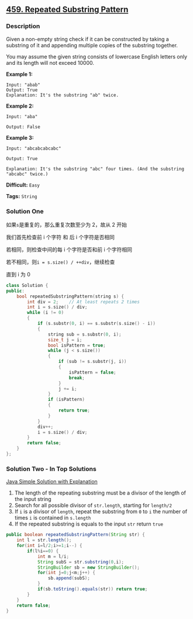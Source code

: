 ## [459. Repeated Substring Pattern](https://leetcode.com/problems/repeated-substring-pattern/#/description)

### Description

Given a non-empty string check if it can be constructed by taking a substring of it and appending multiple copies of the substring together.

You may assume the given string consists of lowercase English letters only and its length will not exceed 10000.

**Example 1:**

```
Input: "abab"
Output: True
Explanation: It's the substring "ab" twice.
```

**Example 2:**

```
Input: "aba"

Output: False

```

**Example 3:**

```
Input: "abcabcabcabc"

Output: True

Explanation: It's the substring "abc" four times. (And the substring "abcabc" twice.)
```

**Difficult:** `Easy`

**Tags:** `String`

### Solution One

如果`s`是重复的，那么重复次数至少为 2，故从 2 开始

我们首先检查前 i 个字符 和 后 i 个字符是否相同

若相同，则检查中间的每 i 个字符是否和前 i 个字符相同

若不相同，则`i = s.size() / ++div`，继续检查

直到 i 为 0

```c++
class Solution {
public:
    bool repeatedSubstringPattern(string s) {
        int div = 2;	// At least repeats 2 times
        int i = s.size() / div;
        while (i != 0)
        {
            if (s.substr(0, i) == s.substr(s.size() - i))
            {
                string sub = s.substr(0, i);
                size_t j = i;
                bool isPattern = true;
                while (j < s.size())
                {
                    if (sub != s.substr(j, i))
                    {
                        isPattern = false;
                        break;
                    }
                    j += i;
                }
                if (isPattern)
                {
                    return true;
                }
            }
            div++;
            i = s.size() / div;
        }
        return false;
    }
};
```

### Solution Two - In Top Solutions

[Java Simple Solution with Explanation](https://discuss.leetcode.com/topic/67992/java-simple-solution-with-explanation)

1. The length of the repeating substring must be a divisor of the length of the input string
2. Search for all possible divisor of `str.length`, starting for `length/2`
3. If `i` is a divisor of `length`, repeat the substring from `0` to `i` the number of times `i` is contained in `s.length`
4. If the repeated substring is equals to the input `str` return `true`

```java
public boolean repeatedSubstringPattern(String str) {
    int l = str.length();
    for(int i=l/2;i>=1;i--) {
        if(l%i==0) {
            int m = l/i;
            String subS = str.substring(0,i);
            StringBuilder sb = new StringBuilder();
            for(int j=0;j<m;j++) {
                sb.append(subS);
            }
            if(sb.toString().equals(str)) return true;
        }
    }
    return false;
}
```
